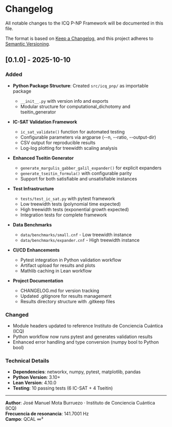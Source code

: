 # Changelog

All notable changes to the ICQ P-NP Framework will be documented in this file.

The format is based on [Keep a Changelog](https://keepachangelog.com/en/1.0.0/),
and this project adheres to [Semantic Versioning](https://semver.org/spec/v2.0.0.html).

## [0.1.0] - 2025-10-10

### Added
- **Python Package Structure**: Created `src/icq_pnp/` as importable package
  - `__init__.py` with version info and exports
  - Modular structure for computational_dichotomy and tseitin_generator
  
- **IC-SAT Validation Framework**
  - `ic_sat_validate()` function for automated testing
  - Configurable parameters via argparse (--n, --ratio, --output-dir)
  - CSV output for reproducible results
  - Log-log plotting for treewidth scaling analysis
  
- **Enhanced Tseitin Generator**
  - `generate_margulis_gabber_galil_expander()` for explicit expanders
  - `generate_tseitin_formula()` with configurable parity
  - Support for both satisfiable and unsatisfiable instances
  
- **Test Infrastructure**
  - `tests/test_ic_sat.py` with pytest framework
  - Low treewidth tests (polynomial time expected)
  - High treewidth tests (exponential growth expected)
  - Integration tests for complete framework
  
- **Data Benchmarks**
  - `data/benchmarks/small.cnf` - Low treewidth instance
  - `data/benchmarks/expander.cnf` - High treewidth instance
  
- **CI/CD Enhancements**
  - Pytest integration in Python validation workflow
  - Artifact upload for results and plots
  - Mathlib caching in Lean workflow
  
- **Project Documentation**
  - CHANGELOG.md for version tracking
  - Updated .gitignore for results management
  - Results directory structure with .gitkeep files

### Changed
- Module headers updated to reference Instituto de Conciencia Cuántica (ICQ)
- Python workflow now runs pytest and generates validation results
- Enhanced error handling and type conversion (numpy bool to Python bool)

### Technical Details
- **Dependencies**: networkx, numpy, pytest, matplotlib, pandas
- **Python Version**: 3.10+
- **Lean Version**: 4.10.0
- **Testing**: 10 passing tests (6 IC-SAT + 4 Tseitin)

---

**Author**: José Manuel Mota Burruezo · Instituto de Conciencia Cuántica (ICQ)  
**Frecuencia de resonancia**: 141.7001 Hz  
**Campo**: QCAL ∞³
